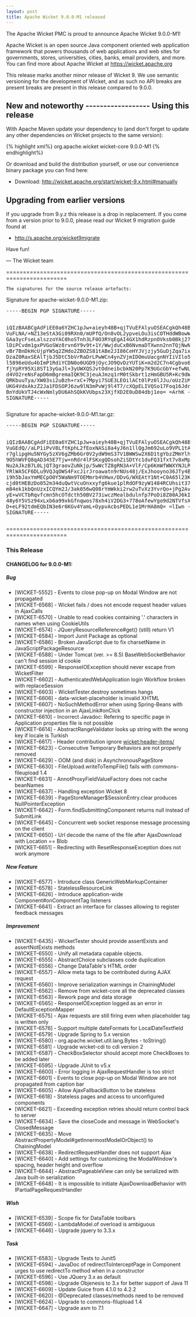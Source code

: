```yaml
---
layout: post
title: Apache Wicket 9.0.0-M1 released
---
```

The Apache Wicket PMC is proud to announce Apache Wicket 9.0.0-M1!

Apache Wicket is an open source Java component oriented web application
framework that powers thousands of web applications and web sites for
governments, stores, universities, cities, banks, email providers, and
more. You can find more about Apache Wicket at https://wicket.apache.org

This release marks another minor release of Wicket 9. We
use semantic versioning for the development of Wicket, and as such no
API breaks are present breaks are present in this release compared to
9.0.0.

<OPTIONAL> New and noteworthy
<OPTIONAL> ------------------
<OPTIONAL>
Using this release
------------------

With Apache Maven update your dependency to (and don't forget to
update any other dependencies on Wicket projects to the same version):

{% highlight xml%}
<dependency>
    <groupId>org.apache.wicket</groupId>
    <artifactId>wicket-core</artifactId>
    <version>9.0.0-M1</version>
</dependency>
{% endhighlight%}

Or download and build the distribution yourself, or use our
convenience binary package you can find here:

 * Download: http://wicket.apache.org/start/wicket-9.x.html#manually

<!--more-->

Upgrading from earlier versions
-------------------------------

If you upgrade from 9.y.z this release is a drop in replacement. If
you come from a version prior to 9.0.0, please read our Wicket 9
migration guide found at

 * http://s.apache.org/wicket9migrate

Have fun!

— The Wicket team


========================================================================

    The signatures for the source release artefacts:

    
Signature for apache-wicket-9.0.0-M1.zip:

<div class='highlight'><pre>
-----BEGIN PGP SIGNATURE-----

iQIzBAABCgAdFiEE0a6YZHC1pJw+aieyh48B+qjTVuEFAlyuOSEACgkQh48B+qjT
VuFLNA/+NZ13eStA3Gi09RXn0/mUPfQ/On8vOL2ypveLOu3isCOTHddWBowWPaeX
GAa3ycFseLalszzoYAC0hoSTnh3LF0O3RYqEgAI4GX1hdRzpnOVksb0Bkj27s+N/
lDiPCvdm1gxPVGoSWz8rvn6Y9v9t+1Y/WwjduCxB6NvmaDTXwnn2nnTQjNwNz/kX
vBr7BnDkHcUjpYW5q2ZHdo2ZBOZS81tABe2JI86CeHYJVjzjy5GuDjZqa7ixGeMj
DzaZ0RaxSEAlTjbJ5DtC5bVrRaDrLPwWCn4ynZVjmIDOmuUacgnNYIiVIlo5MIhY
l5896eUdu4bImP1RdiYCDN0o0UGD9jOycJO9QvDzYUTiK+m2d2C7n4Cgbvo6JKrX
fjYpRY95Xi8ST13yGaJl+3yUWXQSJvtOdneibcbkN20Pp7K9UGcGbY+efwNLejqe
d4VO2reNsFapD6mBgremaIQK9C3jeuAJmzq1rM0tSkbrt1zHmGBU5R+Kc9dWFZRY
QRKbuuTya/XW03si2uBzh+rxC+7Mpyi7SUE3LEOilACt0lPz0lJJu/oUzZiMM2VN
UKG4VdxAkzZ2Ja1FDSOPJ6zw9lN3mPvWj9l4T7/cXQpELIVQSo17Foq16JdrCB6H
BnYdUkVTJ4cWxNmlyDU6AhSQkKVUbps23XjfXD2E0uD84dbj1eo=
=ArhK
-----END PGP SIGNATURE-----
</pre></div>

    
Signature for apache-wicket-9.0.0-M1.tar.gz:

<div class='highlight'><pre>
-----BEGIN PGP SIGNATURE-----

iQIzBAABCgAdFiEE0a6YZHC1pJw+aieyh48B+qjTVuEFAlyuOSEACgkQh48B+qjT
VuGEdQ//aLP1iPvV8LftKphL2fEoxNASi8a4yJ6n1llQgJm692uLo9VPL1tALXDJ
r7glipgHu5NYGy5zXV6gZMb6Gr0V2ydW9mS37V1BWWSw2X6D1tgYbzZMmYlhfZcQ
9O5hWVFQ8qAD345E7Tjw+nRdr4lFSKxgQDsohZiSDtYc1duFQ31fxt7v8xMpJT4b
Nu2AJkzB7L0LjQT3graovZuNkjp/5wWcTZ8gRN3A+VlF/Cp6KmWfWWXYNJLRXZZV
YRlWA5CF6DLu9VQJqOWS4FxcJirJroawatn9rNUs48j/ExJhooyno36JTy4BiBA4
i9h5bJaxYmMECpO0Y5WaNm9TOEMmrb4VHwx/DDvG/WXEAtY1Nt+C0A65l23KHRuD
cjd0tHEBzDo052m34duQwtVcuOnxxyfg6kue1plRdOF9zyW1484RCUhsit370IT2
m84ek1kbQnUzxICQYm2J/3ak056wQ08rYmWkki2rw2uTvXz3YvrQo+jPg2Avybct
yE+wVCTbRqvfcmn5hcOTdcth50BV273iwczMealbdulnfp7PoDi8Z00AJ6kICQMz
48y6Y5VSz94xLxb6a99xkGfnqwos78xh4iV2DG3+778oAfewYgo9d2NTVfsX4xox
D+eLF92tdmEQbIN3e6r6KGv4YamL+DypvAcbsPEDL1e1MrHA8mQ=
=lIwn
-----END PGP SIGNATURE-----
</pre></div>

    
========================================================================

### This Release

#### CHANGELOG for 9.0.0-M1:
    
##### Bug

 * [WICKET-5552] - Events to close pop-up on Modal Window are not propagated
 * [WICKET-6568] - Wicket fails / does not encode request header values in AjaxCalls
 * [WICKET-6570] - Unable to read cookies containing '.' characters in names when using CookieUtils 
 * [WICKET-6574] - JQueryResourceReference#get() (still) return V1
 * [WICKET-6584] - Import Junit Package as optional
 * [WICKET-6586] - Broken JavaScript due to fix charsetName in JavaScriptPackageResource
 * [WICKET-6588] - Under Tomcat (ver. >= 8.5) BaseWebSocketBehavior can't find session id cookie 
 * [WICKET-6599] - ResponseIOException should never escape from WicketFilter
 * [WICKET-6602] - AuthenticatedWebApplication login Workflow broken with replaceSession
 * [WICKET-6603] - WicketTester.destroy sometimes hangs
 * [WICKET-6606] - data-wicket-placeholder is invalid XHTML
 * [WICKET-6607] - NoSuchMethodError when using Spring-Beans with constructor injection in an AjaxLink#onClick
 * [WICKET-6610] - Incorrect Javadoc: Refering to specific page in Application properties file is not possible
 * [WICKET-6614] - AbstractRangeValidator looks up string with the wrong key if locale is Turkish
 * [WICKET-6617] - Header contribution ignore <wicket:header-items/>
 * [WICKET-6623] - Consecutive Temporary Behaviors are not properly removed
 * [WICKET-6629] - OOM (and disk) in AsynchronousPageStore
 * [WICKET-6630] - FileUpload.writeToTempFile() fails with commons-fileupload 1.4
 * [WICKET-6631] - AnnotProxyFieldValueFactory does not cache beanNames
 * [WICKET-6637] - Handling exception Wicket 8
 * [WICKET-6639] - PageStoreManager$SessionEntry.clear produces NullPointerException
 * [WICKET-6642] - Form.findSubmittingComponent returns null instead of SubmitLink
 * [WICKET-6645] - Concurrent web socket response message processing on the client
 * [WICKET-6650] - Url decode the name of the file after AjaxDownload with Location == Blob
 * [WICKET-6651] - Redirecting with ResetResponseException does not work anymore

##### New Feature

 * [WICKET-6577] - Introduce class GenericWebMarkupContainer
 * [WICKET-6578] - StatelessResourceLink
 * [WICKET-6626] - Introduce application-wide Component#onComponentTag listeners
 * [WICKET-6641] - Extract an interface for classes allowing to register feedback messages

##### Improvement

 * [WICKET-6435] - WicketTester should provide assertExists and assertNotExists methods
 * [WICKET-6550] - Unify all metadata capable objects.
 * [WICKET-6555] - AbstractChoice subclasses code duplication
 * [WICKET-6556] - Change DataTable's HTML order
 * [WICKET-6557] - Allow meta tags to be contributed during AJAX request
 * [WICKET-6560] - Improve serialization warnings in ChainingModel
 * [WICKET-6562] - Remove from wicket-core all the deprecated classes
 * [WICKET-6563] - Rework page and data storage
 * [WICKET-6565] - ResponseIOException logged as an error in DefaultExceptionMapper
 * [WICKET-6575] - Ajax requests are still firing even when placeholder tag is written only
 * [WICKET-6576] - Support multiple dateFormats for LocalDateTextfield
 * [WICKET-6579] - Upgrade Spring to 5.x version
 * [WICKET-6580] - org.apache.wicket.util.lang.Bytes - toString()
 * [WICKET-6581] - Upgrade wicket-cdi to cdi version 2
 * [WICKET-6587] - CheckBoxSelector should accept more CheckBoxes to be added later
 * [WICKET-6595] - Upgrade JUnit to v5.x
 * [WICKET-6600] - Error logging in AjaxRequestHandler is too strict
 * [WICKET-6601] - Events to close pop-up on Modal Window are not propagated from caption bar
 * [WICKET-6605] - Allow AjaxFallbackButton to be stateless 
 * [WICKET-6618] - Stateless pages and access to unconfigured components
 * [WICKET-6621] - Exceeding exception retries should return control back to server
 * [WICKET-6634] - Save the closeCode and message in WebSocket's ClosedMessage
 * [WICKET-6635] - Move AbstractPropertyModel#getInnermostModelOrObject() to ChainingModel
 * [WICKET-6638] - RedirectRequestHandler does not support Ajax
 * [WICKET-6640] - Add settings for customizing the ModalWindow's spacing, header height and overflow
 * [WICKET-6644] - AbstractPageableView can only be serialized with Java built-in serialization
 * [WICKET-6648] - It is impossible to initiate AjaxDownloadBehavior with IPartialPageRequestHandler

##### Wish

 * [WICKET-6539] - Scope fix for DataTable toolbars
 * [WICKET-6569] - LambdaModel.of overload is ambiguous
 * [WICKET-6646] - Upgrade jquery to 3.3.x

##### Task

 * [WICKET-6583] - Upgrade Tests to Junit5
 * [WICKET-6594] - JavaDoc of redirectToInterceptPage in Component urges to use redirectTo method when in a constructor
 * [WICKET-6596] - Use JQuery 3.x as default
 * [WICKET-6598] - Upgrade Objenesis to 3.x for better support of Java 11
 * [WICKET-6609] - Update Guice from 4.1.0 to 4.2.2
 * [WICKET-6620] - @Deprecated classes/methods need to be removed
 * [WICKET-6624] - Upgrade to commons-filupload 1.4
 * [WICKET-6647] - Upgrade asm to 7.1

